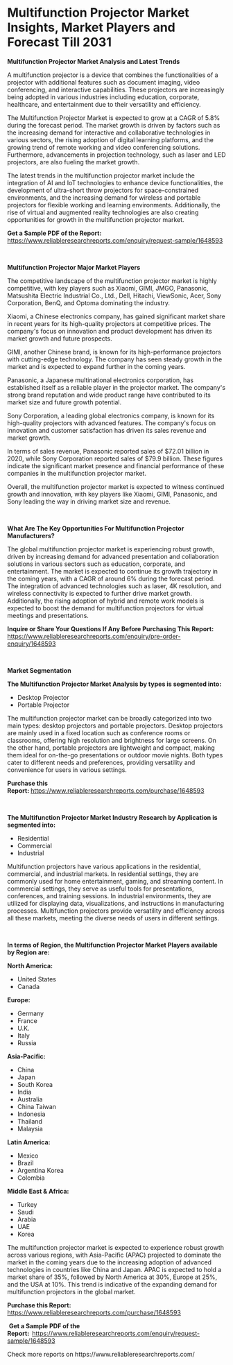 <p><h1>Multifunction Projector Market Insights, Market Players and Forecast Till 2031</h1></p><p><strong>Multifunction Projector Market Analysis and Latest Trends</strong></p>
<p><p>A multifunction projector is a device that combines the functionalities of a projector with additional features such as document imaging, video conferencing, and interactive capabilities. These projectors are increasingly being adopted in various industries including education, corporate, healthcare, and entertainment due to their versatility and efficiency.</p><p>The Multifunction Projector Market is expected to grow at a CAGR of 5.8% during the forecast period. The market growth is driven by factors such as the increasing demand for interactive and collaborative technologies in various sectors, the rising adoption of digital learning platforms, and the growing trend of remote working and video conferencing solutions. Furthermore, advancements in projection technology, such as laser and LED projectors, are also fueling the market growth.</p><p>The latest trends in the multifunction projector market include the integration of AI and IoT technologies to enhance device functionalities, the development of ultra-short throw projectors for space-constrained environments, and the increasing demand for wireless and portable projectors for flexible working and learning environments. Additionally, the rise of virtual and augmented reality technologies are also creating opportunities for growth in the multifunction projector market.</p></p>
<p><strong>Get a Sample PDF of the Report:&nbsp;</strong> <a href="https://www.reliableresearchreports.com/enquiry/request-sample/1648593">https://www.reliableresearchreports.com/enquiry/request-sample/1648593</a></p>
<p>&nbsp;</p>
<p><strong>Multifunction Projector Major Market Players</strong></p>
<p><p>The competitive landscape of the multifunction projector market is highly competitive, with key players such as Xiaomi, GIMI, JMGO, Panasonic, Matsushita Electric Industrial Co., Ltd., Dell, Hitachi, ViewSonic, Acer, Sony Corporation, BenQ, and Optoma dominating the industry. </p><p>Xiaomi, a Chinese electronics company, has gained significant market share in recent years for its high-quality projectors at competitive prices. The company's focus on innovation and product development has driven its market growth and future prospects.</p><p>GIMI, another Chinese brand, is known for its high-performance projectors with cutting-edge technology. The company has seen steady growth in the market and is expected to expand further in the coming years.</p><p>Panasonic, a Japanese multinational electronics corporation, has established itself as a reliable player in the projector market. The company's strong brand reputation and wide product range have contributed to its market size and future growth potential.</p><p>Sony Corporation, a leading global electronics company, is known for its high-quality projectors with advanced features. The company's focus on innovation and customer satisfaction has driven its sales revenue and market growth.</p><p>In terms of sales revenue, Panasonic reported sales of $72.01 billion in 2020, while Sony Corporation reported sales of $79.9 billion. These figures indicate the significant market presence and financial performance of these companies in the multifunction projector market. </p><p>Overall, the multifunction projector market is expected to witness continued growth and innovation, with key players like Xiaomi, GIMI, Panasonic, and Sony leading the way in driving market size and revenue.</p></p>
<p>&nbsp;</p>
<p><strong>What Are The Key Opportunities For Multifunction Projector Manufacturers?</strong></p>
<p><p>The global multifunction projector market is experiencing robust growth, driven by increasing demand for advanced presentation and collaboration solutions in various sectors such as education, corporate, and entertainment. The market is expected to continue its growth trajectory in the coming years, with a CAGR of around 6% during the forecast period. The integration of advanced technologies such as laser, 4K resolution, and wireless connectivity is expected to further drive market growth. Additionally, the rising adoption of hybrid and remote work models is expected to boost the demand for multifunction projectors for virtual meetings and presentations.</p></p>
<p><strong>Inquire or Share Your Questions If Any Before Purchasing This Report:</strong> <a href="https://www.reliableresearchreports.com/enquiry/pre-order-enquiry/1648593">https://www.reliableresearchreports.com/enquiry/pre-order-enquiry/1648593</a></p>
<p>&nbsp;</p>
<p><strong>Market Segmentation</strong></p>
<p><strong>The Multifunction Projector Market Analysis by types is segmented into:</strong></p>
<p><ul><li>Desktop Projector</li><li>Portable Projector</li></ul></p>
<p><p>The multifunction projector market can be broadly categorized into two main types: desktop projectors and portable projectors. Desktop projectors are mainly used in a fixed location such as conference rooms or classrooms, offering high resolution and brightness for large screens. On the other hand, portable projectors are lightweight and compact, making them ideal for on-the-go presentations or outdoor movie nights. Both types cater to different needs and preferences, providing versatility and convenience for users in various settings.</p></p>
<p><strong>Purchase this Report:&nbsp;</strong><a href="https://www.reliableresearchreports.com/purchase/1648593">https://www.reliableresearchreports.com/purchase/1648593</a></p>
<p>&nbsp;</p>
<p><strong>The Multifunction Projector Market Industry Research by Application is segmented into:</strong></p>
<p><ul><li>Residential</li><li>Commercial</li><li>Industrial</li></ul></p>
<p><p>Multifunction projectors have various applications in the residential, commercial, and industrial markets. In residential settings, they are commonly used for home entertainment, gaming, and streaming content. In commercial settings, they serve as useful tools for presentations, conferences, and training sessions. In industrial environments, they are utilized for displaying data, visualizations, and instructions in manufacturing processes. Multifunction projectors provide versatility and efficiency across all these markets, meeting the diverse needs of users in different settings.</p></p>
<p>&nbsp;</p>
<p><strong>In terms of Region, the Multifunction Projector Market Players available by Region are:</strong></p>
<p>
    <p> <strong> North America: </strong>
        <ul>
            <li>United States</li>
            <li>Canada</li>
        </ul>
        </p> 
    <p> <strong> Europe: </strong>
        <ul>
            <li>Germany</li>
            <li>France</li>
            <li>U.K.</li>
            <li>Italy</li>
            <li>Russia</li>
        </ul>
        </p> 
    <p> <strong> Asia-Pacific: </strong>
        <ul>
            <li>China</li>
            <li>Japan</li>
            <li>South Korea</li>
            <li>India</li>
            <li>Australia</li>
            <li>China Taiwan</li>
            <li>Indonesia</li>
            <li>Thailand</li>
            <li>Malaysia</li>
        </ul>
        </p> 
    <p> <strong> Latin America: </strong>
        <ul>
            <li>Mexico</li>
            <li>Brazil</li>
            <li>Argentina Korea</li>
            <li>Colombia</li>
        </ul>
        </p> 
    <p> <strong> Middle East & Africa: </strong>
        <ul>
            <li>Turkey</li>
            <li>Saudi</li>
            <li>Arabia</li>
            <li>UAE</li>
            <li>Korea</li>
        </ul>
    </p>
    </p>
<p><p>The multifunction projector market is expected to experience robust growth across various regions, with Asia-Pacific (APAC) projected to dominate the market in the coming years due to the increasing adoption of advanced technologies in countries like China and Japan. APAC is expected to hold a market share of 35%, followed by North America at 30%, Europe at 25%, and the USA at 10%. This trend is indicative of the expanding demand for multifunction projectors in the global market.</p></p>
<p><strong>Purchase this Report: </strong><a href="https://www.reliableresearchreports.com/purchase/1648593">https://www.reliableresearchreports.com/purchase/1648593</a></p>
<p>&nbsp;<strong>Get a Sample PDF of the Report:&nbsp;&nbsp;</strong><a href="https://www.reliableresearchreports.com/enquiry/request-sample/1648593">https://www.reliableresearchreports.com/enquiry/request-sample/1648593</a></p>
<p><strong></strong></p>
<p>Check more reports on https://www.reliableresearchreports.com/</p>